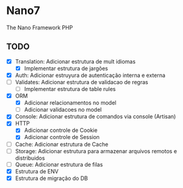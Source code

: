 # Nano7
The Nano Framework PHP

## TODO
 - [x] Translation: Adicionar estrutura de mult idiomas
    - [x] Implementar estrutura de jargões
 - [x] Auth: Adicionar estruyura de autenticação interna e externa
 - [ ] Validates: Adicionar estrutura de validacao de regras
    - [ ]  Implementar estrutura de table rules
 - [x] ORM
    - [x] Adicionar relacionamentos no model
    - [ ] Adicionar validacoes no model
 - [x] Console: Adicionar estrutura de comandos via console (Artisan)
 - [x] HTTP
    - [x] Adicionar controle de Cookie
    - [x] Adicionar controle de Session
 - [ ] Cache: Adicionar estrutura de Cache
 - [ ] Storage: Adicionar estrutura para armazenar arquivos remotos e distribuidos
 - [ ] Queue: Adicionar estrutura de filas
 - [x] Estrutura de ENV
 - [x] Estrutura de migração do DB